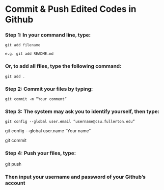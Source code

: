 # Commit & Push Edited Codes in Github

### Step 1: In your command line, type:
  
	git add filename
  
	e.g. git add README.md

### Or, to add all files, type the following command:
  
	git add .

### Step 2: Commit your files by typing:
  
	git commit -m “Your comment”

### Step 3: The system may ask you to identify yourself, then type:
  
	git config --global user.email “username@csu.fullerton.edu”
  
  git config --global user.name “Your name”
  
  git commit

### Step 4: Push your files, type:
  
  git push

### Then input your username and password of your Github’s account
